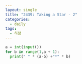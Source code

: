 ```yaml
---
layout: single
title: "2439: Taking a Star - 2"
categories:
  - daily
tags:
  - 하람
---
```


```python
a = int(input())
for b in range(1,a + 1):
  print(" " * (a-b) +"*" * b)
``` 
